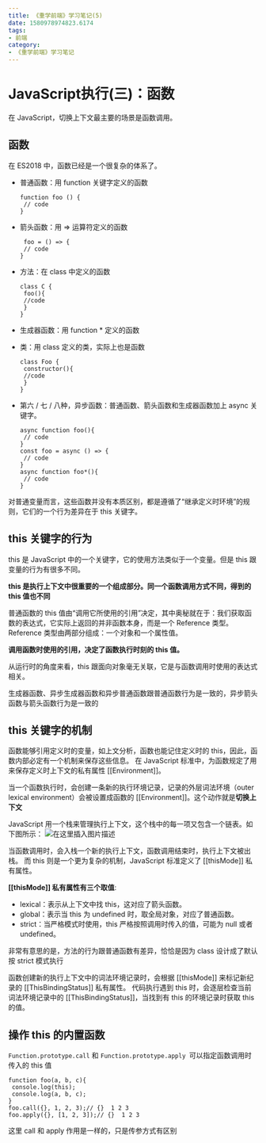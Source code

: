 ```yaml
---
title: 《重学前端》学习笔记(5)
date: 1580978974823.6174
tags:
- 前端
category:
- 《重学前端》学习笔记
---
```

# JavaScript执行(三)：函数

在 JavaScript，切换上下文最主要的场景是函数调用。

## 函数

在 ES2018 中，函数已经是一个很复杂的体系了。

- 普通函数：用 function 关键字定义的函数

  ```
  function foo () {
   // code
  }
  ```

- 箭头函数：用 => 运算符定义的函数

  ```
   foo = () => {
   // code
  }
  
  ```

- 方法：在 class 中定义的函数

  ```
  class C {
   foo(){
   //code
   }
  }
  ```

- 生成器函数：用 function * 定义的函数

- 类：用 class 定义的类，实际上也是函数

  ```
  class Foo {
   constructor(){
   //code
   }
  }
  ```

- 第六 / 七 / 八种，异步函数：普通函数、箭头函数和生成器函数加上 async 关键字。

  ```
  async function foo(){
   // code
  }
  const foo = async () => {
   // code
  }
  async function foo*(){
   // code
  }
  ```

对普通变量而言，这些函数并没有本质区别，都是遵循了“继承定义时环境”的规则，它们的一个行为差异在于 this 关键字。

## this 关键字的行为

this 是 JavaScript 中的一个关键字，它的使用方法类似于一个变量。但是 this 跟变量的行为有很多不同。

**this 是执行上下文中很重要的一个组成部分。同一个函数调用方式不同，得到的 this 值也不同**

普通函数的 this 值由“调用它所使用的引用”决定，其中奥秘就在于：我们获取函数的表达式，它实际上返回的并非函数本身，而是一个 Reference 类型。Reference 类型由两部分组成：一个对象和一个属性值。

**调用函数时使用的引用，决定了函数执行时刻的 this 值。**

从运行时的角度来看，this 跟面向对象毫无关联，它是与函数调用时使用的表达式相关。

生成器函数、异步生成器函数和异步普通函数跟普通函数行为是一致的，异步箭头函数与箭头函数行为是一致的

## this 关键字的机制

函数能够引用定义时的变量，如上文分析，函数也能记住定义时的 this，因此，函数内部必定有一个机制来保存这些信息。
在 JavaScript 标准中，为函数规定了用来保存定义时上下文的私有属性 [[Environment]]。

当一个函数执行时，会创建一条新的执行环境记录，记录的外层词法环境（outer lexical environment）会被设置成函数的 [[Environment]]。这个动作就是**切换上下文**

JavaScript 用一个栈来管理执行上下文，这个栈中的每一项又包含一个链表。如下图所示：
![在这里插入图片描述](https://img-blog.csdnimg.cn/20200206174013715.png?x-oss-process=image/watermark,type_ZmFuZ3poZW5naGVpdGk,shadow_10,text_aHR0cHM6Ly9ibG9nLmNzZG4ubmV0L3dlaXhpbl80NjEyNDIxNA==,size_16,color_FFFFFF,t_70)

当函数调用时，会入栈一个新的执行上下文，函数调用结束时，执行上下文被出栈。
而 this 则是一个更为复杂的机制，JavaScript 标准定义了 [[thisMode]] 私有属性。

**[[thisMode]] 私有属性有三个取值**:

- lexical：表示从上下文中找 this，这对应了箭头函数。
- global：表示当 this 为 undefined 时，取全局对象，对应了普通函数。
- strict：当严格模式时使用，this 严格按照调用时传入的值，可能为 null 或者 undefined。

非常有意思的是，方法的行为跟普通函数有差异，恰恰是因为 class 设计成了默认按 strict 模式执行

函数创建新的执行上下文中的词法环境记录时，会根据 [[thisMode]] 来标记新纪录的 [[ThisBindingStatus]] 私有属性。
代码执行遇到 this 时，会逐层检查当前词法环境记录中的 [[ThisBindingStatus]]，当找到有 this 的环境记录时获取 this 的值。

## 操作 this 的内置函数

`Function.prototype.call` 和 `Function.prototype.apply `可以指定函数调用时传入的 this 值

```
function foo(a, b, c){
 console.log(this);
 console.log(a, b, c);
}
foo.call({}, 1, 2, 3);// {}  1 2 3
foo.apply({}, [1, 2, 3]);// {}  1 2 3
```

这里 call 和 apply 作用是一样的，只是传参方式有区别